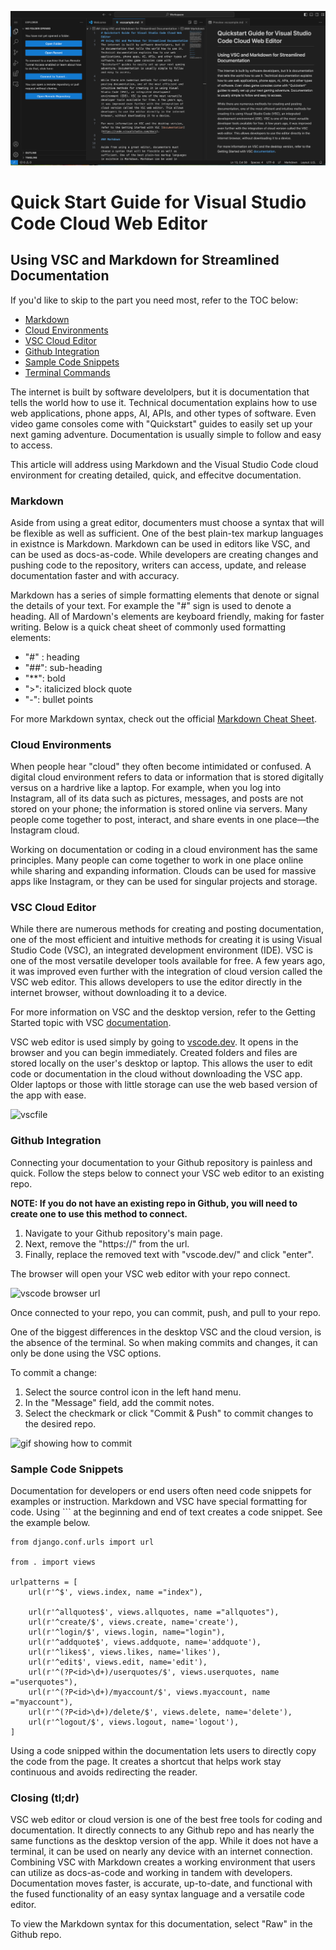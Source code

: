 ![alt text](VSCode.png)

# Quick Start Guide for Visual Studio Code Cloud Web Editor
## Using VSC and Markdown for Streamlined Documentation

If you'd like to skip to the part you need most, refer to the TOC below:

- [Markdown](#markdown)
- [Cloud Environments](#cloud-environments)
- [VSC Cloud Editor](#vsc-cloud-editor)
- [Github Integration](#github-integration)
- [Sample Code Snippets](#sample-code-snippets)
- [Terminal Commands](#terminal-commands)


The internet is built by software develolpers, but it is documentation that tells the world how to use it. Technical documentation explains how to use web applications, phone apps, AI, APIs, and other types of software. Even video game consoles come with "Quickstart" guides to easily set up your next gaming adventure. Documentation is usually simple to follow and easy to access. 

This article will address using Markdown and the Visual Studio Code cloud environment for creating detailed, quick, and effecitve documentation. 

### Markdown

Aside from using a great editor, documenters must choose a syntax that will be flexible as well as sufficient. One of the best plain-tex markup languages in existnce is Markdown. Markdown can be used in editors like VSC, and can be used as docs-as-code. While developers are creating changes and pushing code to the repository, writers can access, update, and release documentation faster and with accuracy. 

Markdown has a series of simple formatting elements that denote or signal the details of your text. For example the "#" sign is used to denote a heading. All of Mardown's elements are keyboard friendly, making for faster writing. Below is a quick cheat sheet of commonly used formatting elements: 

- "#" : heading
- "##": sub-heading
- "**": bold
- ">": italicized block quote
- "-": bullet points

For more Markdown syntax, check out the official [Markdown Cheat Sheet](https://www.markdownguide.org/cheat-sheet/).  

### Cloud Environments

When people hear "cloud" they often become intimidated or confused. A digital cloud environment refers to data or information that is stored digitally versus on a hardrive like a laptop. For example, when you log into Instagram, all of its data such as pictures, messages, and posts are not stored on your phone; the information is stored online via servers. Many people come together to post, interact, and share events in one place—the Instagram cloud. 

Working on documentation or coding in a cloud environment has the same principles. Many people can come together to work in one place online while sharing and expanding information. Clouds can be used for massive apps like Instagram, or they can be used for singular projects and storage. 

### VSC Cloud Editor

While there are numerous methods for creating and posting documentation, one of the most efficient and intuitive methods for creating it is using Visual Studio Code (VSC), an integrated development environment (IDE). VSC is one of the most versatile developer tools available for free. A few years ago, it was improved even further with the integration of cloud version called the VSC web editor. This allows developers to use the editor directly in the internet browser, without downloading it to a device. 

For more information on VSC and the desktop version, refer to the Getting Started topic with VSC [documentation](https://code.visualstudio.com/docs). 

VSC web editor is used simply by going to [vscode.dev](vscode.dev). It opens in the browser and you can begin immediately. Created folders and files are stored locally on the user's desktop or laptop. This allows the user to edit code or documentation in the cloud without downloading the VSC app. Older laptops or those with little storage can use the web based version of the app with ease. 

![vscfile](https://media.giphy.com/media/v1.Y2lkPTc5MGI3NjExamg5aTN0dGt3YWNwNDN4azFpcHY1NXBhZmR0ZTF5NmI4eDJtM3FiMCZlcD12MV9pbnRlcm5hbF9naWZfYnlfaWQmY3Q9Zw/mRJpfetJywbRzAaLkQ/giphy.gif)

### Github Integration

Connecting your documentation to your Github repository is painless and quick. Follow the steps below to connect your VSC web editor to an existing repo. 

**NOTE: If you do not have an existing repo in Github, you will need to create one to use this method to connect.**

1. Navigate to your Github repository's main page. 
2. Next, remove the "https://" from the url.
3. Finally, replace the removed text with "vscode.dev/" and click "enter".

The browser will open your VSC web editor with your repo connect. 

![vscode browser url](https://media.giphy.com/media/v1.Y2lkPTc5MGI3NjExNTUyYm5xY2F2dnEwb3R2Mm9xYW54OHZudXB3N3k2andycmVva216bCZlcD12MV9pbnRlcm5hbF9naWZfYnlfaWQmY3Q9Zw/Bz1BthcAC3wMEVaAt0/giphy.gif) 

Once connected to your repo, you can commit, push, and pull to your repo. 

One of the biggest differences in the desktop VSC and the cloud version, is the absence of the terminal. So when making commits and changes, it can only be done using the VSC options. 

To commit a change: 

1. Select the source control icon in the left hand menu. 
2. In the "Message" field, add the commit notes.
3. Select the checkmark or click "Commit & Push" to commit changes to the desired repo.

![gif showing how to commit](https://media.giphy.com/media/v1.Y2lkPTc5MGI3NjExODYwcHVnYWpwd2Q5dnFoMm8wMjdiaWJjMGxpZ25sbXVsZDIwdGY2ciZlcD12MV9pbnRlcm5hbF9naWZfYnlfaWQmY3Q9Zw/jIqzYjxQbxB5Zk2tFk/giphy.gif)

### Sample Code Snippets

Documentation for developers or end users often need code snippets for examples or instruction. Markdown and VSC have special formatting for code. Using ``` at the beginning and end of text creates a code snippet. See the example below. 

```
from django.conf.urls import url

from . import views

urlpatterns = [
    url(r'^$', views.index, name ="index"),

    url(r'^allquotes$', views.allquotes, name ="allquotes"),
    url(r'^create/$', views.create, name='create'),
    url(r'^login/$', views.login, name="login"),
    url(r'^addquote$', views.addquote, name='addquote'),
    url(r'^likes$', views.likes, name='likes'),
    url(r'^edit$', views.edit, name='edit'),
    url(r'^(?P<id>\d+)/userquotes/$', views.userquotes, name ="userquotes"),
    url(r'^(?P<id>\d+)/myaccount/$', views.myaccount, name ="myaccount"),
    url(r'^(?P<id>\d+)/delete/$', views.delete, name='delete'),
    url(r'^logout/$', views.logout, name='logout'),
]
```
Using a code snipped within the documentation lets users to directly copy the code from the page. It creates a shortcut that helps work stay continuous and avoids redirecting the reader. 

### Closing (tl;dr)

VSC web editor or cloud version is one of the best free tools for coding and documentation. It directly connects to any Github repo and has nearly the same functions as the desktop version of the app. While it does not have a terminal, it can be used on nearly any device with an internet connection. Combining VSC with Markdown creates a working environment that users can utilize as docs-as-code and working in tandem with developers. Documentation moves faster, is accurate, up-to-date, and functional with the fused functionality of an easy syntax language and a versatile code editor. 

To view the Markdown syntax for this documentation, select "Raw" in the Github repo. 
